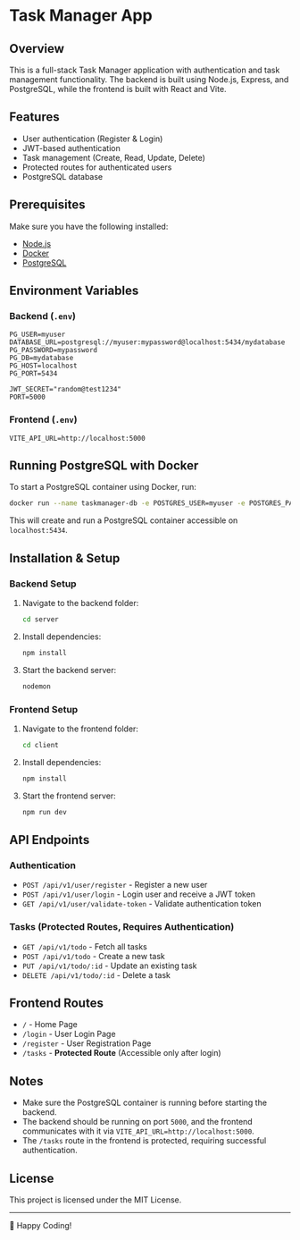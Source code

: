 # Task Manager App

## Overview
This is a full-stack Task Manager application with authentication and task management functionality. The backend is built using Node.js, Express, and PostgreSQL, while the frontend is built with React and Vite.

## Features
- User authentication (Register & Login)
- JWT-based authentication
- Task management (Create, Read, Update, Delete)
- Protected routes for authenticated users
- PostgreSQL database

## Prerequisites
Make sure you have the following installed:
- [Node.js](https://nodejs.org/)
- [Docker](https://www.docker.com/)
- [PostgreSQL](https://www.postgresql.org/)

## Environment Variables

### Backend (`.env`)
```env
PG_USER=myuser
DATABASE_URL=postgresql://myuser:mypassword@localhost:5434/mydatabase
PG_PASSWORD=mypassword
PG_DB=mydatabase
PG_HOST=localhost
PG_PORT=5434

JWT_SECRET="random@test1234"
PORT=5000
```

### Frontend (`.env`)
```env
VITE_API_URL=http://localhost:5000
```

## Running PostgreSQL with Docker
To start a PostgreSQL container using Docker, run:
```sh
docker run --name taskmanager-db -e POSTGRES_USER=myuser -e POSTGRES_PASSWORD=mypassword -e POSTGRES_DB=mydatabase -p 5434:5432 -d postgres
```
This will create and run a PostgreSQL container accessible on `localhost:5434`.

## Installation & Setup

### Backend Setup
1. Navigate to the backend folder:
   ```sh
   cd server
   ```
2. Install dependencies:
   ```sh
   npm install
   ```
3. Start the backend server:
   ```sh
   nodemon
   ```

### Frontend Setup
1. Navigate to the frontend folder:
   ```sh
   cd client
   ```
2. Install dependencies:
   ```sh
   npm install
   ```
3. Start the frontend server:
   ```sh
   npm run dev
   ```

## API Endpoints

### Authentication
- `POST /api/v1/user/register` - Register a new user
- `POST /api/v1/user/login` - Login user and receive a JWT token
- `GET /api/v1/user/validate-token` - Validate authentication token

### Tasks (Protected Routes, Requires Authentication)
- `GET /api/v1/todo` - Fetch all tasks
- `POST /api/v1/todo` - Create a new task
- `PUT /api/v1/todo/:id` - Update an existing task
- `DELETE /api/v1/todo/:id` - Delete a task

## Frontend Routes
- `/` - Home Page
- `/login` - User Login Page
- `/register` - User Registration Page
- `/tasks` - **Protected Route** (Accessible only after login)

## Notes
- Make sure the PostgreSQL container is running before starting the backend.
- The backend should be running on port `5000`, and the frontend communicates with it via `VITE_API_URL=http://localhost:5000`.
- The `/tasks` route in the frontend is protected, requiring successful authentication.

## License
This project is licensed under the MIT License.

---
🚀 Happy Coding!

